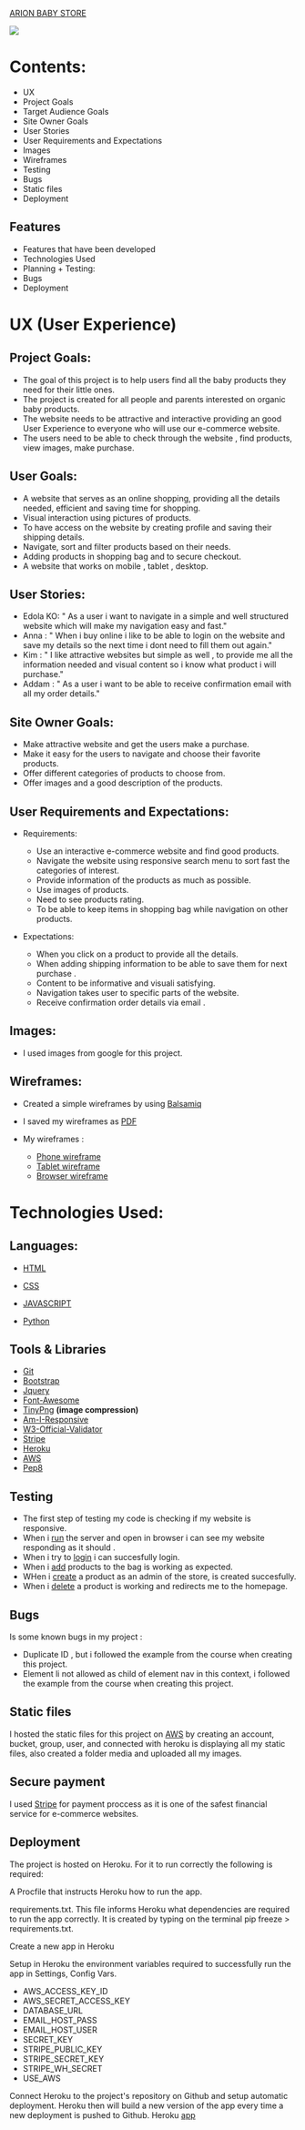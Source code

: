 [ARION BABY STORE](https://8000-aquamarine-finch-si3u5yft.ws-eu08.gitpod.io/)

<img src="https://browser-aquamarine-finch-si3u5yft.ws-eu08.gitpod.io/workspace/Boutique-Arion/media/am%20i%20responsive.png" style="margin: 0;">


# Contents:

* UX
* Project Goals
* Target Audience Goals
* Site Owner Goals
* User Stories
* User Requirements and Expectations
* Images
* Wireframes
* Testing
* Bugs
* Static files
* Deployment

## Features

* Features that have been developed
* Technologies Used
* Planning + Testing:
* Bugs
* Deployment

# UX (User Experience)

## Project Goals:

* The goal of this project is to help users find all the baby products they need for their little ones.
* The project is created for all people and parents interested on organic baby products.
* The website needs to be attractive and interactive providing an good User Experience to everyone who will use our e-commerce website.
* The users need to be able to check through the website , find products, view images, make purchase.

## User Goals:

* A website that serves as an online shopping, providing all the details needed, efficient and saving time for shopping.
* Visual interaction using pictures of products.
* To have access on the website by creating profile and saving their shipping details.
* Navigate, sort and filter products based on their needs.
* Adding products in shopping bag and to secure checkout.
* A website that works on mobile , tablet , desktop.

## User Stories:

* Edola KO: " As a user i want to navigate in a simple and well structured website which will make my navigation easy and fast."
* Anna : " When i buy online i like to be able to login on the website and save my details so the next time i dont need to fill them out again."
* Kim : " I like attractive websites but simple as well , to provide me all the information needed and visual content so i know what product i will purchase."
* Addam : " As a user i want to be able to receive confirmation email with all my order details."

## Site Owner Goals:

* Make attractive website and get the users make a purchase.
* Make it easy for the users to navigate and choose their favorite products.
* Offer different categories of products to choose from.
* Offer images and a good description of the products.

## User Requirements and Expectations:

* Requirements:
  *  Use an interactive e-commerce website and find good products.
  * Navigate the website using responsive search menu to sort fast the categories of interest.
  * Provide information of the products as much as possible.
  * Use images of products.
  * Need to see products rating.
  * To be able to keep items in shopping bag while navigation on other products.

* Expectations:
  * When you click on a product to provide all the details.
  * When adding shipping information to be able to save them for next purchase .
  * Content to be informative and visuali satisfying.
  * Navigation takes user to specific parts of the website.
  * Receive confirmation order details via email .

## Images:
* I used images from google for this project.

## Wireframes:
 * Created a simple wireframes by using [Balsamiq](https://chrome.google.com/webstore/detail/balsamiq-wireframes-free/imbfadckkgblfbkinjejdeobpfbcopgb)
 * I saved my wireframes as [PDF](https://acrobat.adobe.com/ie/en/acrobat/features.html?mv=search&sdid=QTV3P4CL&ef_id=121a635018a0184689a703e432189a83:G:s&s_kwcid=AL!3085!10!78890085992494!78890351607325&msclkid=121a635018a0184689a703e432189a83)
* My wireframes :

    * [Phone wireframe](https://browser-aquamarine-finch-si3u5yft.ws-eu08.gitpod.io/workspace/Boutique-Arion/media/Phone-wireframe.png)
    * [Tablet wireframe](https://browser-aquamarine-finch-si3u5yft.ws-eu08.gitpod.io/workspace/Boutique-Arion/media/Tablet-wireframe.png)
    * [Browser wireframe](https://browser-aquamarine-finch-si3u5yft.ws-eu08.gitpod.io/workspace/Boutique-Arion/media/Browser-wireframe.png)


# Technologies Used:

## Languages:

* [HTML](https://en.wikipedia.org/wiki/HTML5)

* [CSS](https://www.w3.org/Style/CSS/Overview.en.html)

* [JAVASCRIPT](https://en.wikipedia.org/wiki/JavaScript)

* [Python](https://www.python.org/)


## Tools & Libraries

* [Git](https://git-scm.com/)
* [Bootstrap](https://maps.google.com/)
* [Jquery](https://jquery.com/)
* [Font-Awesome](https://fontawesome.com/)
* [TinyPng](https://tinypng.com/) __(image compression)__
* [Am-I-Responsive](http://ami.responsivedesign.is/)
* [W3-Official-Validator](https://validator.w3.org/)
* [Stripe](https://stripe.com/docs)
* [Heroku](https://dashboard.heroku.com/)
* [AWS](https://signin.aws.amazon.com/)
* [Pep8](https://pep8.org/)

## Testing

* The first step of testing my code is checking if my website is responsive.
* When i [run](https://8000-aquamarine-finch-si3u5yft.ws-eu08.gitpod.io/) the server and open in browser i can see my website responding as it should .
* When i try to [login](https://browser-aquamarine-finch-si3u5yft.ws-eu08.gitpod.io/workspace/Boutique-Arion/media/Screenshot%20%28111%29.png) i can succesfully login.
* When i [add](https://browser-aquamarine-finch-si3u5yft.ws-eu08.gitpod.io/workspace/Boutique-Arion/media/Screenshot%20%28112%29.png) products to the bag is working as expected.
* WHen i [create](https://browser-aquamarine-finch-si3u5yft.ws-eu08.gitpod.io/workspace/Boutique-Arion/media/Screenshot%20%28114%29.png) a product as an admin of the store, is created succesfully.
* When i [delete](https://browser-aquamarine-finch-si3u5yft.ws-eu08.gitpod.io/workspace/Boutique-Arion/media/Screenshot%20%28115%29.png) a product is working and redirects me to the homepage.


## Bugs
Is some known bugs in my project :
   * Duplicate ID , but i followed the example from the course when creating this project.
   * Element li not allowed as child of element nav in this context, i followed the example from the course when creating this project.
## Static files

I hosted the static files for this project on [AWS](https://signin.aws.amazon.com/) by creating an account, bucket, group, user, and connected with heroku is displaying all my static files, also created a folder media and uploaded all my images.

## Secure payment

I used [Stripe](https://stripe.com/docs) for payment proccess as it is one of the safest financial service for e-commerce websites.

## Deployment

The project is hosted on Heroku. For it to run correctly the following is required:

A Procfile that instructs Heroku how to run the app.

requirements.txt. This file informs Heroku what dependencies are required to run the app correctly. It is created by typing on the terminal pip freeze > requirements.txt.

Create a new app in Heroku

Setup in Heroku the environment variables required to successfully run the app in Settings, Config Vars.

* AWS_ACCESS_KEY_ID
* AWS_SECRET_ACCESS_KEY
* DATABASE_URL
* EMAIL_HOST_PASS
* EMAIL_HOST_USER
* SECRET_KEY
* STRIPE_PUBLIC_KEY
* STRIPE_SECRET_KEY
* STRIPE_WH_SECRET
* USE_AWS

Connect Heroku to the project's repository on Github and setup automatic deployment. Heroku then will build a new version of the app every time a new deployment is pushed to Github.
Heroku [app](https://xhulja14-boutique-arion.herokuapp.com/)
